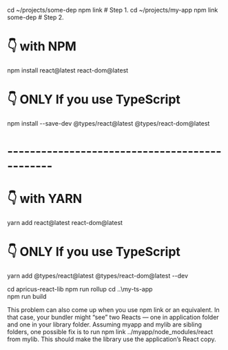 cd ~/projects/some-dep
npm link  # Step 1.
cd ~/projects/my-app
npm link some-dep  # Step 2.

# 👇️ with NPM
npm install react@latest react-dom@latest

# 👇️ ONLY If you use TypeScript
npm install --save-dev @types/react@latest @types/react-dom@latest

# ----------------------------------------------

# 👇️ with YARN
yarn add react@latest react-dom@latest

# 👇️ ONLY If you use TypeScript
yarn add @types/react@latest @types/react-dom@latest --dev

cd apricus-react-lib
npm run rollup
cd ..\my-ts-app\
npm run build

This problem can also come up when you use npm link or an equivalent. In that case, your bundler might “see” two Reacts — one in application folder and one in your library folder. Assuming myapp and mylib are sibling folders, one possible fix is to run npm link ../myapp/node_modules/react from mylib. This should make the library use the application’s React copy.